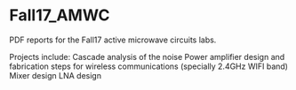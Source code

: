 # Fall17_AMWC
PDF reports for the Fall17 active microwave circuits labs.

Projects include: 
Cascade analysis of the noise
Power amplifier design and fabrication steps for wireless communications (specially 2.4GHz WIFI band)
Mixer design
LNA design
